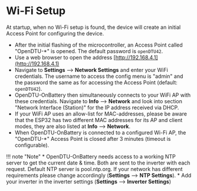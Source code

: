 # Wi-Fi Setup

At startup, when no Wi-Fi setup is found, the device will create an initial Access Point for configuring the device.

* After the initial flashing of the microcontroller, an Access Point called "OpenDTU-*" is opened. The default password is `openDTU42`.
* Use a web browser to open the address [http://192.168.4.1](http://192.168.4.1)
* Navigate to **Settings** --> **Network Settings** and enter your WiFi credentials. The username to access the config menu is "admin" and the password the same as for accessing the Access Point (default: `openDTU42`).
* OpenDTU-OnBattery then simultaneously connects to your WiFi AP with these credentials. Navigate to **Info** --> **Network** and look into section "Network Interface (Station)" for the IP address received via DHCP.
* If your WiFi AP uses an allow-list for MAC-addresses, please be aware that the ESP32 has two different MAC addresses for its AP and client modes, they are also listed at **Info** --> **Network**.
* When OpenDTU-OnBattery is connected to a configured Wi-Fi AP, the "OpenDTU-*" Access Point is closed after 3 minutes (timeout is configurable).

!!! note "Note"
    * OpenDTU-OnBattery needs access to a working NTP server to get the current date & time. Both are sent to the inverter with each request. Default NTP server is pool.ntp.org. If your network has different requirements please change accordingly (**Settings** --> **NTP Settings**).
    * Add your inverter in the inverter settings (**Settings** --> **Inverter Settings**)
